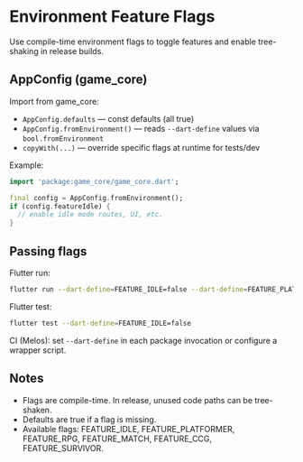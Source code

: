 # Environment Feature Flags

Use compile-time environment flags to toggle features and enable tree-shaking in release builds.

## AppConfig (game_core)

Import from game_core:

-    `AppConfig.defaults` — const defaults (all true)
-    `AppConfig.fromEnvironment()` — reads `--dart-define` values via `bool.fromEnvironment`
-    `copyWith(...)` — override specific flags at runtime for tests/dev

Example:

```dart
import 'package:game_core/game_core.dart';

final config = AppConfig.fromEnvironment();
if (config.featureIdle) {
  // enable idle mode routes, UI, etc.
}
```

## Passing flags

Flutter run:

```sh
flutter run --dart-define=FEATURE_IDLE=false --dart-define=FEATURE_PLATFORMER=true
```

Flutter test:

```sh
flutter test --dart-define=FEATURE_IDLE=false
```

CI (Melos): set `--dart-define` in each package invocation or configure a wrapper script.

## Notes

-    Flags are compile-time. In release, unused code paths can be tree-shaken.
-    Defaults are true if a flag is missing.
-    Available flags: FEATURE_IDLE, FEATURE_PLATFORMER, FEATURE_RPG, FEATURE_MATCH, FEATURE_CCG, FEATURE_SURVIVOR.
